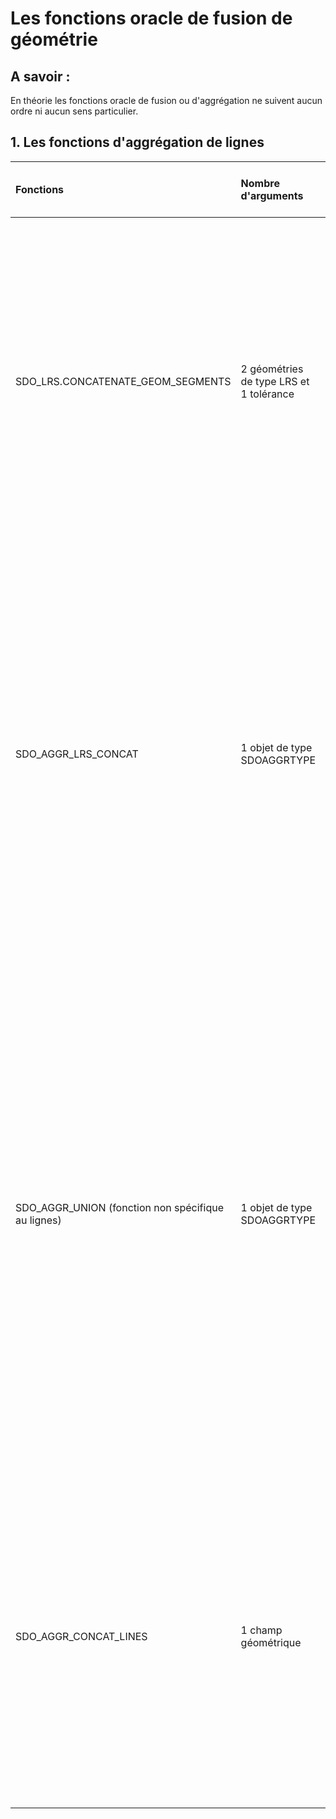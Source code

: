 # Les fonctions oracle de fusion de géométrie

## A savoir : 
En théorie les fonctions oracle de fusion ou d'aggrégation ne suivent aucun ordre ni aucun sens particulier.

## 1. Les fonctions d'aggrégation de lignes

|Fonctions 						  |Nombre d'arguments		  			  |Possibilité d'ordonner selon les valeurs d'un champ 				|Description |
|:--------------------------------|:--------------------------------------|:----------------------------------------------------------------|:-----------|
|SDO_LRS.CONCATENATE_GEOM_SEGMENTS|2 géométries de type LRS et 1 tolérance|Non												   				|Si le résultat est de type multiligne, alors le sens de chaque ligne est conservé. Si le résultat est de type polyligne, alors les sens des éléments de la ligne sont réorientés par rapport au sens du premier élément utilisé pour fusionner le résultat.|
|SDO_AGGR_LRS_CONCAT			  |1 objet de type SDOAGGRTYPE			  |Oui : *FROM (SELECT geom FROM MA_TABLE ORDER BY MA_CLE_PRIMAIRE)*|Si on ne spécifie aucun ordre de fusion, alors le résultat conserve, aussi bien pour une multiligne que pour une ligne simple, le sens des éléments ayant servis à la fusion. Par contre, si on fusionne les éléments suivant l'ordre d'un champ, le sens des éléments composant le résultat de la fusion suivra cet ordre.|
|SDO_AGGR_UNION (fonction non spécifique au lignes)			  |1 objet de type SDOAGGRTYPE			  |Oui : *FROM (SELECT geom FROM MA_TABLE ORDER BY MA_CLE_PRIMAIRE)*|Si on ne spécifie aucun ordre, la fusion se fait par ordre décroissant (de la clé primaire je suppose...), sinon elle se fait suivant l'ordre spécifié. Dans le cas d'une polyligne, tous les éléments sont réorientés pour prendre le sens du premier élément. Dans le cas d'une multiligne et sans spécifier d'ordre, les sens sont conservés, sinon ils dépendent de l'ordre indiqué.|
|SDO_AGGR_CONCAT_LINES			  |1 champ géométrique		  			  |Oui : *FROM (SELECT geom FROM MA_TABLE ORDER BY MA_CLE_PRIMAIRE)*|Si on ne spécifie aucun ordre, alors la fusion conserve le sens des éléments pour une multiligne et réoriente le sens des éléments pour une polyligne en suivant le sens du premier élément. Si on spécifie un ordre, alors le sens obtenu dépend de l'ordre indiqué.|
